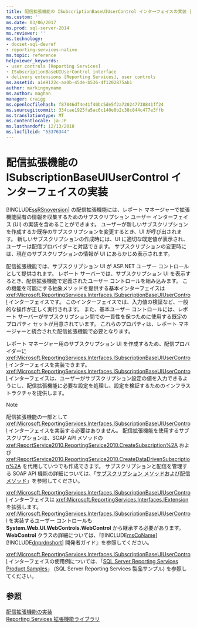 ```yaml
---
title: 配信拡張機能の ISubscriptionBaseUIUserControl インターフェイスの実装 |Microsoft Docs
ms.custom: ''
ms.date: 03/06/2017
ms.prod: sql-server-2014
ms.reviewer: ''
ms.technology:
- docset-sql-devref
- reporting-services-native
ms.topic: reference
helpviewer_keywords:
- user controls [Reporting Services]
- ISubscriptionBaseUIUserControl interface
- delivery extensions [Reporting Services], user controls
ms.assetid: a1e9122c-aa0b-45de-b536-4f1202875ab1
author: markingmyname
ms.author: maghan
manager: craigg
ms.openlocfilehash: f87046df4e41f40bc5de5f2a720247738841ff24
ms.sourcegitcommit: 334cae1925fa5ac6c140e0b2c38c844c477e3ffb
ms.translationtype: MT
ms.contentlocale: ja-JP
ms.lasthandoff: 12/13/2018
ms.locfileid: "53376344"
---
```

# <a name="implementing-the-isubscriptionbaseuiusercontrol-interface-for-a-delivery-extension"></a>配信拡張機能の ISubscriptionBaseUIUserControl インターフェイスの実装
  [!INCLUDE[ssRSnoversion](../../../includes/ssrsnoversion-md.md)] の配信拡張機能には、レポート マネージャーで拡張機能固有の情報を収集するためのサブスクリプション ユーザー インターフェイス (UI) の実装を含めることができます。 ユーザーが新しいサブスクリプションを作成するか既存のサブスクリプションを変更するとき、UI が呼び出されます。 新しいサブスクリプションの作成時には、UI に適切な既定値が表示され、ユーザーは配信プロバイダーと対話できます。 サブスクリプションの変更時には、現在のサブスクリプションの情報が UI にあらかじめ表示されます。  
  
 配信拡張機能では、サブスクリプション UI が ASP.NET ユーザー コントロールとして提供されます。 レポート サーバーでは、サブスクリプション UI を表示するとき、配信拡張機能で定義されたユーザー コントロールを組み込みます。 この機能を可能にする抽象メソッドを提供する基本インターフェイスは <xref:Microsoft.ReportingServices.Interfaces.ISubscriptionBaseUIUserControl> インターフェイスです。 このインターフェイスでは、入力値の検証など、一般的な操作が正しく実行されます。 また、基本ユーザー コントロールには、レポート サーバーがサブスクリプション間での一貫性を保つために使用する既定のプロパティ セットが用意されています。 これらのプロパティは、レポート マネージャーと統合された配信拡張機能で必要となります。  
  
 レポート マネージャー用のサブスクリプション UI を作成するため、配信プロバイダーに <xref:Microsoft.ReportingServices.Interfaces.ISubscriptionBaseUIUserControl> インターフェイスを実装できます。 <xref:Microsoft.ReportingServices.Interfaces.ISubscriptionBaseUIUserControl> インターフェイスは、ユーザーがサブスクリプション設定の値を入力できるようにし、配信拡張機能に必要な設定を処理し、設定を検証するためのインフラストラクチャを提供します。  
  
> [!NOTE]  
>  配信拡張機能の一部として <xref:Microsoft.ReportingServices.Interfaces.ISubscriptionBaseUIUserControl> インターフェイスを実装する必要はありません。 配信拡張機能を使用するサブスクリプションは、SOAP API メソッドの <xref:ReportService2010.ReportingService2010.CreateSubscription%2A> および <xref:ReportService2010.ReportingService2010.CreateDataDrivenSubscription%2A> を代用していつでも作成できます。 サブスクリプションと配信を管理する SOAP API 機能の詳細については、「[サブスクリプション メソッドおよび配信メソッド](../../report-server-web-service/methods/subscription-and-delivery-methods.md)」を参照してください。  
  
 <xref:Microsoft.ReportingServices.Interfaces.ISubscriptionBaseUIUserControl> インターフェイスは <xref:Microsoft.ReportingServices.Interfaces.IExtension> を拡張します。 <xref:Microsoft.ReportingServices.Interfaces.ISubscriptionBaseUIUserControl> を実装するユーザー コントロールも **System.Web.UI.WebControls.WebControl** から継承する必要があります。 **WebControl** クラスの詳細については、『[!INCLUDE[msCoName](../../../includes/msconame-md.md)] [!INCLUDE[dnprdnshort](../../../includes/dnprdnshort-md.md)] 開発者ガイド』を参照してください。  
  
 <xref:Microsoft.ReportingServices.Interfaces.ISubscriptionBaseUIUserControl> インターフェイスの使用例については、「[SQL Server Reporting Services Product Samples](https://go.microsoft.com/fwlink/?LinkId=177889)」 (SQL Server Reporting Services 製品サンプル) を参照してください。  
  
## <a name="see-also"></a>参照  
 [配信拡張機能の実装](implementing-a-delivery-extension.md)   
 [Reporting Services 拡張機能ライブラリ](../reporting-services-extension-library.md)  
  
  
